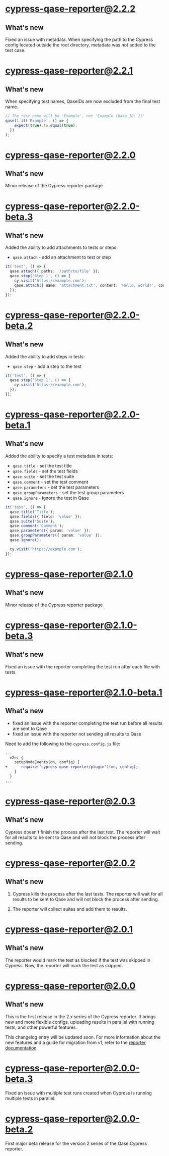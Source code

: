# cypress-qase-reporter@2.2.2

## What's new

Fixed an issue with metadata. When specifying the path to the Cypress config located outside the root directory, metadata was not added to the test case.

# cypress-qase-reporter@2.2.1

## What's new

When specifying test names, QaseIDs are now excluded from the final test name.

```js
// The test name will be 'Example', not 'Example (Qase ID: 1)'
qase(1,it('Example', () => {
    expect(true).to.equal(true);
  })
);
```

# cypress-qase-reporter@2.2.0

## What's new

Minor release of the Cypress reporter package

# cypress-qase-reporter@2.2.0-beta.3

## What's new

Added the ability to add attachments to tests or steps:

- `qase.attach` - add an attachment to test or step

```ts
it('test', () => {
  qase.attach({ paths: '/path/to/file' });
  qase.step('Step 1', () => {
    cy.visit('https://example.com');
    qase.attach({ name: 'attachment.txt', content: 'Hello, world!', contentType: 'text/plain' });
  });
});
```

# cypress-qase-reporter@2.2.0-beta.2

## What's new

Added the ability to add steps in tests:

- `qase.step` - add a step to the test

```ts
it('test', () => {
  qase.step('Step 1', () => {
    cy.visit('https://example.com');
  });
});
```

# cypress-qase-reporter@2.2.0-beta.1

## What's new

Added the ability to specify a test metadata in tests:

- `qase.title` - set the test title
- `qase.fields` - set the test fields
- `qase.suite` - set the test suite
- `qase.comment` - set the test comment
- `qase.parameters` - set the test parameters
- `qase.groupParameters` - set the test group parameters
- `qase.ignore` - ignore the test in Qase

```ts
it('test', () => {
  qase.title('Title');
  qase.fields({ field: 'value' });
  qase.suite('Suite');
  qase.comment('Comment');
  qase.parameters({ param: 'value' });
  qase.groupParameters({ param: 'value' });
  qase.ignore();

  cy.visit('https://example.com');
});
```

# cypress-qase-reporter@2.1.0

## What's new

Minor release of the Cypress reporter package

# cypress-qase-reporter@2.1.0-beta.3

## What's new

Fixed an issue with the reporter completing the test run after each file with tests.

# cypress-qase-reporter@2.1.0-beta.1

## What's new

- fixed an issue with the reporter completing the test run before all results are sent to Qase
- fixed an issue with the reporter not sending all results to Qase

Need to add the following to the `cypress.config.js` file:

```diff
...
  e2e: {
    setupNodeEvents(on, config) {
+      require('cypress-qase-reporter/plugin')(on, config);
    }
  }
...
```

# cypress-qase-reporter@2.0.3

## What's new

Cypress doesn't finish the process after the last test.
The reporter will wait for all results to be sent to Qase and will not block the process after sending.

# cypress-qase-reporter@2.0.2

## What's new

1. Cypress kills the process after the last tests.
   The reporter will wait for all results to be sent to Qase and will not block the process after sending.

2. The reporter will collect suites and add them to results.

# cypress-qase-reporter@2.0.1

## What's new

The reporter would mark the test as blocked if the test was skipped in Cypress.
Now, the reporter will mark the test as skipped.

# cypress-qase-reporter@2.0.0

## What's new

This is the first release in the 2.x series of the Cypress reporter.
It brings new and more flexible configs, uploading results in parallel with running tests,
and other powerful features.

This changelog entry will be updated soon.
For more information about the new features and a guide for migration from v1, refer to the
[reporter documentation](https://github.com/qase-tms/qase-javascript/tree/main/qase-cypress#readme)

# cypress-qase-reporter@2.0.0-beta.3

Fixed an issue with multiple test runs created when Cypress is running
multiple tests in parallel.

# cypress-qase-reporter@2.0.0-beta.2

First major beta release for the version 2 series of the Qase Cypress reporter.
